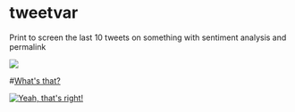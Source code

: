 # tweetvar
Print to screen the last 10 tweets on something with sentiment analysis and permalink


<img src="http://jkwebco.com/wp-content/uploads/2017/03/Screenshot-from-2017-03-26-12-00-09.png">
 
#<a href="https://github.com/jkwebco/tweetvar/blob/master/horse.ogg">What's that?</a>


[![Yeah, that's right!](https://img.youtube.com/vi/T-D1KVIuvjA/0.jpg)](https://www.w3schools.com/html/horse.ogg)
